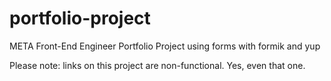 # portfolio-project
META Front-End Engineer Portfolio Project using forms with formik and yup

Please note: links on this project are non-functional. Yes, even that one.

